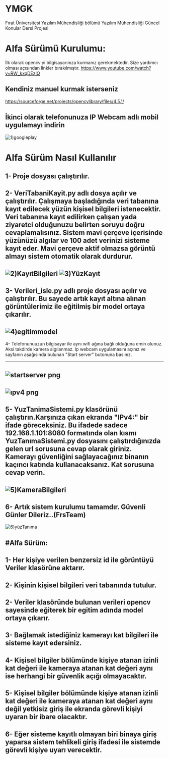 # YMGK
Fırat Üniversitesi Yazılım Mühendisliği bölümü 
Yazılım Mühendisliği Güncel Konular Dersi Projesi

# Alfa Sürümü Kurulumu:

İlk olarak opencv yi bilgisayarınıza kurmanız gerekmektedir.
Size yardımcı olması açısından linkler bırakılmıştır.
https://www.youtube.com/watch?v=RW_kxqDEzIQ

Kendiniz manuel kurmak isterseniz
---
https://sourceforge.net/projects/opencvlibrary/files/4.5.1/

İkinci olarak telefonunuza IP Webcam adlı mobil uygulamayı indirin
---
![1)googleplay](https://user-images.githubusercontent.com/80630631/115965517-4f298100-a532-11eb-8ec4-9667e419be18.PNG)




# Alfa Sürüm Nasıl Kullanılır

1- Proje dosyası çalıştırılır.
---
2- VeriTabaniKayit.py adlı dosya açılır ve çalıştırılır. Çalışmaya başladığında veri tabanına kayıt edilecek yüzün kişisel bilgileri istenecektir.
   Veri tabanına kayıt edilirken çalışan yada ziyaretci olduğunuzu belirten soruyu doğru cevaplamalısınız.
   Sistem mavi çerçeve içerisinde yüzünüzü algılar ve 100 adet verinizi sisteme kayıt eder.
   Mavi çerçeve aktif olmazsa görüntü almayı sistem otomatik olarak durdurur.
---
![2)KayıtBilgileri](https://user-images.githubusercontent.com/80630631/115965746-42595d00-a533-11eb-97fe-3e1f9964ba7d.PNG)
![3)YüzKayıt](https://user-images.githubusercontent.com/80630631/115965774-60bf5880-a533-11eb-965a-2f6b74a15488.PNG)
---

3-  Verileri_isle.py adlı proje dosyası açılır ve çalıştırılır. Bu sayede artık kayıt altına alınan görüntülerimiz ile eğitilmiş bir model ortaya çıkarılır.
---
![4)egitimmodel](https://user-images.githubusercontent.com/80630631/115965797-759bec00-a533-11eb-9269-07f67cf59859.PNG)
---
4-  Telefonunuuzun bilgisayar ile aynı wifi ağına bağlı olduğuna emin olunuz. Aksi takdirde kamera algılanmaz. Ip webcam uygulamasını açınız ve sayfanın aşağısında bulunan 
"Start server" butonuna basınız. 

---
![startserver png](https://user-images.githubusercontent.com/80630631/115966527-a2053780-a536-11eb-80be-400783ef1d5f.jpg)
---
![ıpv4 png](https://user-images.githubusercontent.com/80630631/115966532-ac273600-a536-11eb-9058-11fe2e6db4dc.jpg)
---
5- YuzTanimaSistemi.py klasörünü çalıştırın.Karşınıza çıkan ekranda "IPv4:" bir ifade göreceksiniz. Bu ifadede sadece 192.168.1.101:8080 formatında olan kısmı YuzTanımaSistemi.py dosyasını çalıştırdığınızda gelen url sorusuna cevap olarak giriniz. Kamerayı güvenliğini sağlayacağınız binanın kaçıncı katında kullanacaksanız. Kat sorusuna cevap verin.
---
![5)KameraBilgileri](https://user-images.githubusercontent.com/80630631/115966574-ef81a480-a536-11eb-8cc5-00492bb945dd.PNG)
---
6-  Artık sistem kurulumu tamamdır. Güvenli Günler Dileriz..(FrsTeam)
---
![6)yüzTanıma](https://user-images.githubusercontent.com/80630631/115966618-29eb4180-a537-11eb-9b10-b0fbd2099d3d.PNG)



#Alfa Sürüm:
---
1- Her kişiye verilen benzersiz id ile görüntüyü Veriler klasörüne aktarır.
---
2- Kişinin kişisel bilgileri veri tabanında tutulur.
---
2- Veriler klasöründe bulunan verileri opencv sayesinde eğiterek bir egitim adında model ortaya çıkarır.
---
3- Bağlamak istediğiniz kamerayı kat bilgileri ile sisteme kayıt edersiniz.
---
4- Kişisel bilgiler bölümünde kişiye atanan izinli kat değeri ile kameraya atanan kat değeri aynı ise herhangi bir güvenlik açığı olmayacaktır.
---
5- Kişisel bilgiler bölümünde kişiye atanan izinli kat değeri ile kameraya atanan kat değeri aynı değil yetkisiz giriş ile ekranda görevli kişiyi uyaran bir ibare olacaktır.
---
6- Eğer sisteme kayıtlı olmayan biri binaya giriş yaparsa sistem tehlikeli giriş ifadesi ile sistemde görevli kişiye uyarı verecektir.
---

























